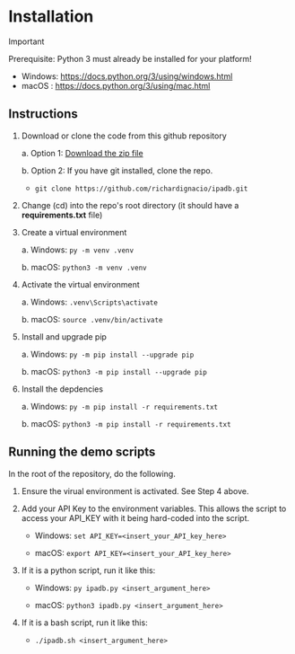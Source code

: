 
# Installation

> [!IMPORTANT]
> Prerequisite: Python 3 must already be installed for your platform!
> - Windows: https://docs.python.org/3/using/windows.html
> - macOS  : https://docs.python.org/3/using/mac.html

## Instructions

1. Download or clone the code from this github repository

    a. Option 1: [Download the zip file](https://github.com/richardignacio/ipadb/archive/refs/heads/main.zip)
    
    b. Option 2: If you have git installed, clone the repo.
    
    - `git clone https://github.com/richardignacio/ipadb.git`

2. Change (cd) into the repo's root directory (it should have a __requirements.txt__ file)

3. Create a virtual environment

    a. Windows: `py -m venv .venv`
    
    b. macOS: `python3 -m venv .venv`

4. Activate the virtual environment

    a. Windows: `.venv\Scripts\activate`
    
    b. macOS: `source .venv/bin/activate`

5. Install and upgrade pip

    a. Windows: `py -m pip install --upgrade pip`

    b. macOS: `python3 -m pip install --upgrade pip`

6. Install the depdencies

    a. Windows: `py -m pip install -r requirements.txt`

    b. macOS: `python3 -m pip install -r requirements.txt`

## Running the demo scripts

In the root of the repository, do the following.

1. Ensure the virual environment is activated.  See Step 4 above.

2. Add your API Key to the environment variables. This allows the script to access your API_KEY with it being hard-coded into the script.

    - Windows: `set API_KEY=<insert_your_API_key_here>`

    - macOS: `export API_KEY=<insert_your_API_key_here>`

2. If it is a python script, run it like this:

    - Windows: `py ipadb.py <insert_argument_here>`

    - macOS: `python3 ipadb.py <insert_argument_here>`

3. If it is a bash script, run it like this:

    - `./ipadb.sh <insert_argument_here>`

